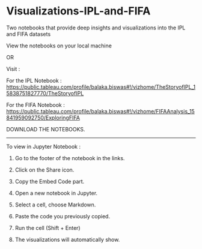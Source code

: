 # Visualizations-IPL-and-FIFA
Two notebooks that provide deep insights and visualizations into the IPL and FIFA datasets

View the notebooks on your local machine

OR

Visit :

For the IPL Notebook : https://public.tableau.com/profile/balaka.biswas#!/vizhome/TheStoryofIPL_15838751827770/TheStoryofIPL

For the FIFA Notebook : https://public.tableau.com/profile/balaka.biswas#!/vizhome/FIFAAnalysis_15841959092750/ExploringFIFA

DOWNLOAD THE NOTEBOOKS.
_______________________________________________________________________________________________________________________________________

To view in Jupyter Notebook :

1. Go to the footer of the notebook in the links.

2. Click on the Share icon.

3. Copy the Embed Code part.

4. Open a new notebook in Jupyter.

5. Select a cell, choose Markdown.

6. Paste the code you previously copied.

7. Run the cell (Shift + Enter)

8. The visualizations will automatically show.
